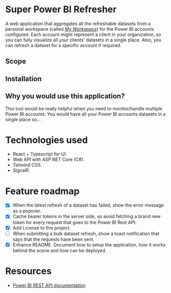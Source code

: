 # Super Power BI Refresher

A web application that aggregates all the refreshable datasets from a personal workspace (called [*My Workspace*](https://docs.microsoft.com/en-us/power-bi/fundamentals/service-basic-concepts#workspaces)) for the Power BI accounts configured. Each account might represent a client in your organization, so you can fully visualize all your clients' datasets in a single place. Also, you can refresh a dataset for a specific account if required.

## Scope



## Installation



## Why you would use this application?

This tool would be really helpful when you need to monitor/handle multiple Power BI accounts. You would have all your Power BI accounts datasets in a single place so... 

# Technologies used

- React + Typescript for UI.
- Web API with ASP.NET Core (C#).
- Tailwind CSS.
- SignalR.

# Feature roadmap

- [x] When the latest refresh of a dataset has failed, show the error message as a popover.
- [x] Cache bearer tokens in the server side, so avoid fetching a brand new token for every request that goes to the Power BI Rest API.
- [x] Add License to this project.
- [ ] When submitting a bulk dataset refresh, show a toast notification that says that the requests have been sent.
- [x] Enhance README. Document how to setup the application, how it works behind the scene and how can be deployed.

# Resources

- [Power BI REST API documentation](https://docs.microsoft.com/en-us/rest/api/power-bi/)
